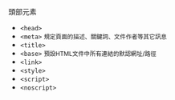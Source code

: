 頭部元素
- `<head>`
- `<meta>` <small>規定頁面的描述、關鍵詞、文件作者等其它訊息</small>
- `<title>`
- `<base>` <small>預設HTML文件中所有連結的默認網址/路徑</small>
- `<link>`
- `<style>`
- `<script>`
- `<noscript>`
